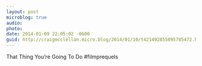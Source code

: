 ```yaml
---
layout: post
microblog: true
audio: 
photo: 
date: 2014-01-09 22:05:02 -0600
guid: http://craigmcclellan.micro.blog/2014/01/10/t421492855895785472.html
---
```

That Thing You’re Going To Do #filmprequels
